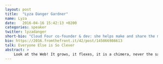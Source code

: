 ```yaml
---
layout: post
title:  "Lyza Danger Gardner"
name: Lyza
date:   2016-04-16 15:42:13 +0200
categories: speaker
twitter: lyzadanger
short-bio: "Cloud Four co-founder & dev: she helps make and share the mobile web. Co-author of Head First Mobile Web."
bio: https://2016.fromthefront.it/42/post/145866986613
talk: Everyone Else is So Clever
abstract: >
    Look at the Web! It grows, it flexes, it is a chimera, never the same one day to the next. Other people make it look so obvious and easy. Other people build beautiful things, develop elegant standards, launch profound projects. Is it that the rest of us are inefficient and frenetic? Or is the web’s awesome, impetuous progress making dilettantes of us all? Join me for a uniting tale of uncertainty and triumph on the curious path to the newest browser technologies.
---
```

